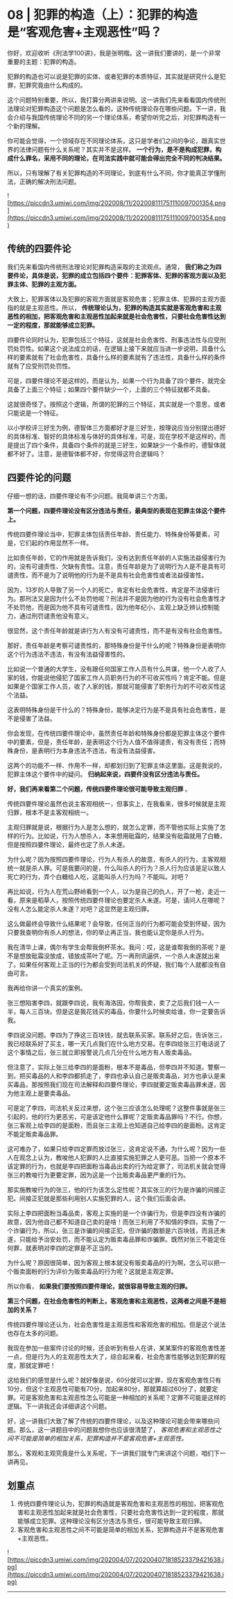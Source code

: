 # 08 | 犯罪的构造（上）：犯罪的构造是“客观危害+主观恶性”吗？

你好，欢迎收听《刑法学100讲》，我是张明楷。这一讲我们要讲的，是一个非常重要的主题：犯罪的构造。

犯罪的构造也可以说是犯罪的实体、或者犯罪的本质特征，其实就是研究什么是犯罪，犯罪究竟由什么构成的。

这个问题特别重要，所以，我打算分两讲来说明。这一讲我们先来看看国内传统刑法理论对犯罪构造这个问题是怎么看的，这种传统理论存在哪些问题。下一讲，我会介绍与我国传统理论不同的另一个理论体系，希望你听完之后，对犯罪构造有一个新的理解。

你可能会觉得，一个领域存在不同理论体系，这只是学者们之间的争论，跟真实世界的法律问题有什么关系呢？其实并不是这样。 **一个行为，是不是构成犯罪，构成什么罪名，采用不同的理论，在司法实践中就可能会得出完全不同的判决结果。**

所以，只有理解了有关犯罪构造的不同理论，到底有什么不同，你才能真正学懂刑法，正确的解决刑法问题。

![https://piccdn3.umiwi.com/img/202008/11/202008111751110097001354.png](https://piccdn3.umiwi.com/img/202008/11/202008111751110097001354.png)

## 传统的四要件论

我们先来看国内传统刑法理论对犯罪构造采取的主流观点。通常， **我们称之为四要件论，具体是说，犯罪的成立包括四个要件：犯罪客体、犯罪的客观方面以及犯罪主体、犯罪的主观方面。**

大致上，犯罪客体以及犯罪的客观方面就是客观危害；犯罪主体、犯罪的主观方面指的就是主观恶性。所以， **传统理论认为，犯罪的构造其实就是客观危害和主观恶性的相加，把客观危害和主观恶性加起来就是社会危害性，只要社会危害性达到一定的程度，那就能够成立犯罪。**

四要件论同时认为，犯罪包括三个特征，这就是社会危害性、刑事违法性与应受刑罚处罚性。如果这个说法成立的话，在逻辑上接下来就应当进一步说明，具备什么样的要素就有了社会危害性，具备什么样的要素就有了违法性，具备什么样的条件就有了应受刑罚处罚性。

可是，四要件理论不是这样的，而是认为，如果一个行为具备了四个要件，就完全具备了上面三个特征；如果四个要件缺少一个，上面的三个特征就都不具备。

这就很奇怪了。按照这个逻辑，所谓的犯罪的三个特征，其实就是一个意思，或者只能说是一个特征。

以小学校评三好生为例，德智体三方面都好才是三好生，按理说应当分别提出德好的具体标准、智好的具体标准与体好的具体标准，可是，现在学校不是这样的，而是提出了四个条件，具备四个条件的就是三好生，如果缺少一个条件的，德智体就都不好了。注意，是德智体都不好，你觉得这符合逻辑吗？

## 四要件论的问题

仔细一想的话，四要件理论有不少问题。我简单讲三个方面。

 **第一个问题，四要件理论没有区分违法与责任，最典型的表现在犯罪主体这个要件上。**

传统四要件理论当中，犯罪主体包括责任年龄、责任能力、特殊身份等要素，可是，它们起的作用显然不一样。

比如责任年龄，它的作用就是告诉我们，没有达到责任年龄的人实施法益侵害行为的，没有可谴责性、欠缺有责性。注意，责任年龄是为了说明行为人是不是具有可谴责性，而不是为了说明他的行为是不是具有社会危害性或者法益侵害性。

因为，13岁的人导致了另一个人的死亡，肯定有社会危害性，肯定是不法侵害行为。那刑法又是因为什么不处罚他呢？刑法并不是因为他的行为没有社会危害性才不处罚他，而是因为他不具有可谴责性，因为他年纪小，主观上缺乏辨认控制能力，通过刑罚谴责他没有意义。

很显然，这个责任年龄就是讲行为人有没有可谴责性，而不是有没有社会危害性。

那好，责任年龄是考察可谴责性的，那特殊身份是干什么的呢？特殊身份是表明你这个行为违法不违法，有没有法益侵害性的。

比如说一个普通的大学生，没有跟任何国家工作人员有什么共谋，他一个人收了人家的钱，你能说他侵犯了国家工作人员职务行为的不可收买性吗？肯定不能。但是如果是个国家工作人员，收了人家的钱，那就可能侵害了职务行为的不可收买性这个法益。

这表明特殊身份是干什么的？特殊身份，能够决定行为是不是具有社会危害性，是不是侵害了法益。

你会发现，在传统四要件理论中，虽然责任年龄和特殊身份都是犯罪主体这个要件中的要素，但是，责任年龄，是表明这个行为人值不值得谴责，有没有责任；而特殊身份，是表明行为本身违法不违法，有没有法益侵害。

这两个的功能不一样、作用不一样，却都划归到了犯罪主体这里面。这是我说的，犯罪主体这个要件中的疑问。 **归纳起来说，四要件没有区分违法与责任。**

 **好，我们再来看第二个问题，传统四要件理论很可能导致主观归罪** 。

传统四要件理论虽然也说主客观相统一，但事实上，在我看来，很多时候就是主观归罪，根本不是主客观相统一。

主观归罪就是说，根据行为人是怎么想的，就怎么定罪，而不管他实际上实施了怎样的行为。比如说，行为人想杀人，本来想用砒霜的，结果没有砒霜就用了白糖，但是按照四要件理论，最终也定了杀人未遂。

为什么呢？因为按照四要件理论，行为人有杀人的故意，有杀人的行为，主客观相统一就是杀人罪。可是我要问的是，什么叫杀人的行为？杀人行为应该是足以致人死亡的行为，弄个白糖给人吃，这能叫杀人行为吗？不能叫。对吧？

再比如说，行为人在荒山野岭看到一个人，以为是自己的仇人，开了一枪，走近一看，原来是稻草人，按照传统四要件理论也要定杀人未遂。可是，请问人在哪呢？没有人怎么能定杀人未遂？对吧？这显然是主观归罪。

这么做最终会导致什么结果呢？会导致，任何正当的行为都可能会受到怀疑，因为只要我查明你有杀人的想法，你的举止再正当，我也能认定你是杀人行为。

我在清华上课，偶尔有学生会帮我倒杯茶水。我问：哎，这是谁帮我倒的茶呢？是不是想放砒霜没放成，错放成茶叶了呢。万一再刑讯逼供，一个杀人未遂就出来了。如果任何客观上正当的行为都会受到司法机关的怀疑，我们每个人就都没有自由可言。

我再给你讲一个真实的案例。

张三想陷害李四，就跟李四说，我有海洛因，你帮我卖，卖了之后我们钱一人一半，每人三百块。但是这是我花钱买的毒品，你要什么时候卖给谁，你一定要告诉我。

李四说没问题。李四为了挣这三百块钱，就去联系买家。联系好之后，告诉张三，我已经联系好了买主，哪一天几点我们在什么地方交易。在李四给张三打电话说了这个事情之后，张三就立即报警说几点几分在什么地方有人贩卖毒品。

但注意了，实际上张三给李四的是面粉，根本不是毒品，但李四并不知道。警察一到，把买毒品的人和李四都抓走了，李四也承认自己是贩卖毒品，对方也承认是来买毒品，那按照我们现在司法解释和四要件理论，李四就要定贩卖毒品罪未遂，因为他主观上是要卖毒品。

可是定了李四，司法机关反过来想，这个张三应该怎么处理呢？这整件事就是张三引起的，他的行为更恶劣，可是该定他什么罪呢？定贩卖毒品罪吗？不行。你想，张三客观上给李四的是面粉，而且张三主观上也知道自己给李四的是面粉。这肯定不能定贩卖毒品罪。

这可难办了，如果只给李四定罪而放过张三，这肯定说不通，为什么呢？因为一些人在观念上认为，教唆他人犯罪的人比直接实施犯罪之人更可恶。当把一个原本不该定罪的行为，也就是李四把面粉当毒品出卖的行为给定罪了，司法机关就会觉得张三的教唆行为更要定罪，因为这是一个比贩卖毒品更严重的行为。

那实施教唆行为的张三，他的行为该怎么定性呢？其实张三的行为是诈骗的间接正犯。间接正犯就是那些利用别人实施犯罪的人，这个我们后面会讲。

实际上李四把面粉当毒品卖，客观上实施的是一个诈骗行为，但是李四没有诈骗的故意，因为他自己都不知道自己卖的是啥！而张三利用了不知情的李四，实施了一个诈骗行为，所以，张三是诈骗的间接正犯，但诈骗的数额是六百块钱，而且还未遂，只能给予治安处罚，而不能认定为贩卖毒品罪和诈骗罪。既然对张三不能定任何罪，就表明对李四的定罪是不正当的。

为什么呢？原因很简单，因为客观上根本就没有贩卖毒品的行为啊，怎么可以把一个贩卖面粉的行为评价为贩卖毒品的行为呢？这就是主观定罪。

所以你看， **如果我们要按照四要件理论，就很容易导致主观的归罪。**

 **第三个问题，在社会危害性的判断上，客观危害和主观恶性，这两者之间是不是相加的关系？**

传统四要件理论还认为，社会危害性是主观恶性和客观危害的相加。但是这个说法也存在太多的问题。

我现在参加一些案件讨论的时候，还会听到有些人在讲，某某案件的客观危害性差一点，但是行为人的主观恶性太大了，综合起来看，社会危害性能够达到犯罪的程度，那就定罪吧！

这给我们的感觉是什么呢？就好像是说，60分就可以定罪，现在客观危害性只有10分，但这个主观恶性可能有70分，加起来80分，那就算超过60分了，就要定罪。可是客观危害和主观恶性怎么可能是一种相加的关系呢？定罪不可能是这样的逻辑。下一讲我还会详细讲这个问题。

好，这一讲我们大致了解了传统的四要件理论，以及这种理论可能会带来哪些问题。那么，这一讲题目中的问题我想你也应该很清楚了， *客观危害和主观恶性之间不可能是简单的相加关系，犯罪构造并不是客观危害+主观恶性。*

那么，客观和主观究竟是什么关系呢，下一讲我们就专门来讲这个问题，咱们下一讲再见。

## 划重点

1. 传统四要件理论认为，犯罪的构造就是客观危害和主观恶性的相加，把客观危害和主观恶性加起来就是社会危害性，只要社会危害性达到一定的程度，那就能够成立犯罪。这种理论没有区分违法与责任，很可能导致主观归罪。
2. 客观危害和主观恶性之间不可能是简单的相加关系，犯罪构造并不是客观危害+主观恶性。

![https://piccdn3.umiwi.com/img/202004/07/202004071818523379421638.jpg](https://piccdn3.umiwi.com/img/202004/07/202004071818523379421638.jpg)

---
